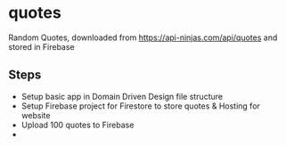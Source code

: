 # quotes

Random Quotes, downloaded from https://api-ninjas.com/api/quotes and stored in Firebase 

## Steps

- Setup basic app in Domain Driven Design file structure
- Setup Firebase project for Firestore to store quotes & Hosting for website
- Upload 100 quotes to Firebase
- 